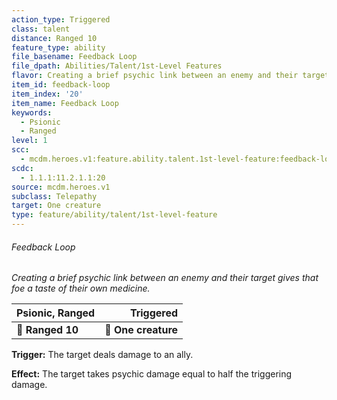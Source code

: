 ```yaml
---
action_type: Triggered
class: talent
distance: Ranged 10
feature_type: ability
file_basename: Feedback Loop
file_dpath: Abilities/Talent/1st-Level Features
flavor: Creating a brief psychic link between an enemy and their target gives that foe a taste of their own medicine.
item_id: feedback-loop
item_index: '20'
item_name: Feedback Loop
keywords:
  - Psionic
  - Ranged
level: 1
scc:
  - mcdm.heroes.v1:feature.ability.talent.1st-level-feature:feedback-loop
scdc:
  - 1.1.1:11.2.1.1:20
source: mcdm.heroes.v1
subclass: Telepathy
target: One creature
type: feature/ability/talent/1st-level-feature
---
```


###### Feedback Loop

*Creating a brief psychic link between an enemy and their target gives that foe a taste of their own medicine.*

| **Psionic, Ranged** |       **Triggered** |
| ------------------- | ------------------: |
| **📏 Ranged 10**    | **🎯 One creature** |

**Trigger:** The target deals damage to an ally.

**Effect:** The target takes psychic damage equal to half the triggering damage.
